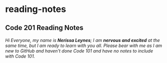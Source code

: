 # reading-notes
## Code 201 Reading Notes
###### Hi Everyone, my name is ***Nerissa Leynes***; I am **nervous _and_ excited** at the same time, but I am ready to learn with you all. Please *bear* with me as I am *new* to GitHub and haven’t done Code 101 and have no notes to include with Code 101.
